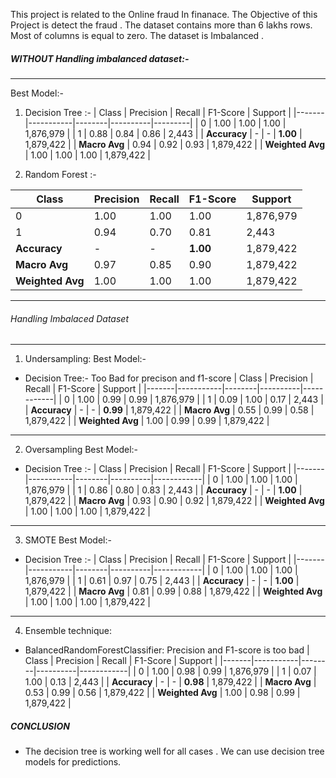This project is related to the Online fraud In finanace. 
The Objective of this Project is detect the fraud . 
The dataset contains more than 6 lakhs rows. 
Most of columns is equal to zero.
The dataset is Imbalanced .


##### WITHOUT Handling imbalanced dataset:-
---------------------------------------------------------------------------------------------------------------------------------------------------
Best Model:- 
1. Decision Tree :-
| Class | Precision | Recall | F1-Score | Support |
|-------|-----------|--------|----------|---------|
| 0     | 1.00      | 1.00   | 1.00     | 1,876,979 |
| 1     | 0.88      | 0.84   | 0.86     | 2,443   |
| **Accuracy** | - | - | **1.00** | 1,879,422 |
| **Macro Avg** | 0.94 | 0.92 | 0.93 | 1,879,422 |
| **Weighted Avg** | 1.00 | 1.00 | 1.00 | 1,879,422 |

2. Random Forest :-

| Class | Precision | Recall | F1-Score | Support    |
|-------|-----------|--------|----------|------------|
| 0     | 1.00      | 1.00   | 1.00     | 1,876,979  |
| 1     | 0.94      | 0.70   | 0.81     | 2,443      |
| **Accuracy**  | -         | -      | **1.00** | 1,879,422  |
| **Macro Avg** | 0.97      | 0.85   | 0.90     | 1,879,422  |
| **Weighted Avg** | 1.00   | 1.00   | 1.00     | 1,879,422  |

---------------------------------------------------------------------------------------------------------------------------------------------------
###### Handling Imbalaced Dataset
---------------------------------------------------------------------------------------------------------------------------------------------------
1. Undersampling:
Best Model:-
- Decision Tree:- Too Bad for precison and f1-score
| Class | Precision | Recall | F1-Score | Support    |
|-------|-----------|--------|----------|------------|
| 0     | 1.00      | 0.99   | 0.99     | 1,876,979  |
| 1     | 0.09      | 1.00   | 0.17     | 2,443      |
| **Accuracy**  | -         | -      | **0.99** | 1,879,422  |
| **Macro Avg** | 0.55      | 0.99   | 0.58     | 1,879,422  |
| **Weighted Avg** | 1.00   | 0.99   | 0.99     | 1,879,422  |
---------------------------------------------------------------------------------------------------------------------------------------------------
2. Oversampling 
Best Model:- 

- Decision Tree :-
| Class | Precision | Recall | F1-Score | Support    |
|-------|-----------|--------|----------|------------|
| 0     | 1.00      | 1.00   | 1.00     | 1,876,979  |
| 1     | 0.86      | 0.80   | 0.83     | 2,443      |
| **Accuracy**  | -         | -      | **1.00** | 1,879,422  |
| **Macro Avg** | 0.93      | 0.90   | 0.92     | 1,879,422  |
| **Weighted Avg** | 1.00   | 1.00   | 1.00     | 1,879,422  |
---------------------------------------------------------------------------------------------------------------------------------------------------
3. SMOTE
Best Model:-

- Decision Tree :-
| Class | Precision | Recall | F1-Score | Support    |
|-------|-----------|--------|----------|------------|
| 0     | 1.00      | 1.00   | 1.00     | 1,876,979  |
| 1     | 0.61      | 0.97   | 0.75     | 2,443      |
| **Accuracy**  | -         | -      | **1.00** | 1,879,422  |
| **Macro Avg** | 0.81      | 0.99   | 0.88     | 1,879,422  |
| **Weighted Avg** | 1.00   | 1.00   | 1.00     | 1,879,422  |
---------------------------------------------------------------------------------------------------------------------------------------------------
4. Ensemble technique:

- BalancedRandomForestClassifier: Precision and F1-score is too bad
| Class | Precision | Recall | F1-Score | Support    |
|-------|-----------|--------|----------|------------|
| 0     | 1.00      | 0.98   | 0.99     | 1,876,979  |
| 1     | 0.07      | 1.00   | 0.13     | 2,443      |
| **Accuracy**  | -         | -      | **0.98** | 1,879,422  |
| **Macro Avg** | 0.53      | 0.99   | 0.56     | 1,879,422  |
| **Weighted Avg** | 1.00   | 0.98   | 0.99     | 1,879,422  |

##### CONCLUSION
- The decision tree is working well for all cases . We can use decision tree models for predictions.
